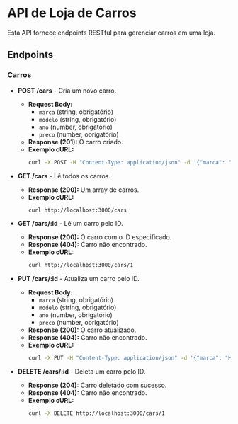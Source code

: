 # API de Loja de Carros

Esta API fornece endpoints RESTful para gerenciar carros em uma loja.

## Endpoints

### Carros

* **POST /cars** - Cria um novo carro.
    * **Request Body:**
        * `marca` (string, obrigatório)
        * `modelo` (string, obrigatório)
        * `ano` (number, obrigatório)
        * `preco` (number, obrigatório)
    * **Response (201):** O carro criado.
    * **Exemplo cURL:**
        ```bash
        curl -X POST -H "Content-Type: application/json" -d '{"marca": "Toyota", "modelo": "Corolla", "ano": 2023, "preco": 100000}' http://localhost:3000/cars
        ```

* **GET /cars** - Lê todos os carros.
    * **Response (200):** Um array de carros.
    * **Exemplo cURL:**
        ```bash
        curl http://localhost:3000/cars
        ```

* **GET /cars/:id** - Lê um carro pelo ID.
    * **Response (200):** O carro com o ID especificado.
    * **Response (404):** Carro não encontrado.
    * **Exemplo cURL:**
        ```bash
        curl http://localhost:3000/cars/1
        ```

* **PUT /cars/:id** - Atualiza um carro pelo ID.
    * **Request Body:**
        * `marca` (string, obrigatório)
        * `modelo` (string, obrigatório)
        * `ano` (number, obrigatório)
        * `preco` (number, obrigatório)
    * **Response (200):** O carro atualizado.
    * **Response (404):** Carro não encontrado.
    * **Exemplo cURL:**
        ```bash
        curl -X PUT -H "Content-Type: application/json" -d '{"marca": "Honda", "modelo": "Civic", "ano": 2024, "preco": 120000}' http://localhost:3000/cars/1
        ```

* **DELETE /cars/:id** - Deleta um carro pelo ID.
    * **Response (204):** Carro deletado com sucesso.
    * **Response (404):** Carro não encontrado.
    * **Exemplo cURL:**
        ```bash
        curl -X DELETE http://localhost:3000/cars/1
